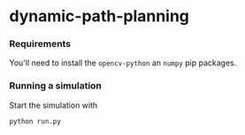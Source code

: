 # dynamic-path-planning

### Requirements
You'll need to install the `opencv-python` an `numpy` pip packages.

### Running a simulation
Start the simulation with 
```
python run.py
```

